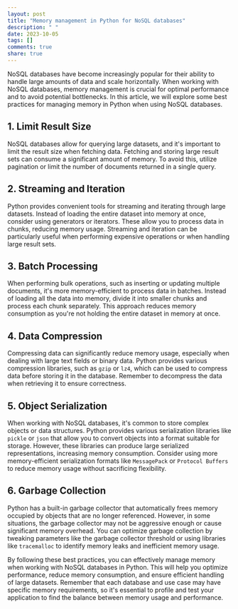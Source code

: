 ```yaml
---
layout: post
title: "Memory management in Python for NoSQL databases"
description: " "
date: 2023-10-05
tags: []
comments: true
share: true
---
```


NoSQL databases have become increasingly popular for their ability to handle large amounts of data and scale horizontally. When working with NoSQL databases, memory management is crucial for optimal performance and to avoid potential bottlenecks. In this article, we will explore some best practices for managing memory in Python when using NoSQL databases.

## 1. Limit Result Size

NoSQL databases allow for querying large datasets, and it's important to limit the result size when fetching data. Fetching and storing large result sets can consume a significant amount of memory. To avoid this, utilize pagination or limit the number of documents returned in a single query.

## 2. Streaming and Iteration

Python provides convenient tools for streaming and iterating through large datasets. Instead of loading the entire dataset into memory at once, consider using generators or iterators. These allow you to process data in chunks, reducing memory usage. Streaming and iteration can be particularly useful when performing expensive operations or when handling large result sets.

## 3. Batch Processing

When performing bulk operations, such as inserting or updating multiple documents, it's more memory-efficient to process data in batches. Instead of loading all the data into memory, divide it into smaller chunks and process each chunk separately. This approach reduces memory consumption as you're not holding the entire dataset in memory at once.

## 4. Data Compression

Compressing data can significantly reduce memory usage, especially when dealing with large text fields or binary data. Python provides various compression libraries, such as `gzip` or `lz4`, which can be used to compress data before storing it in the database. Remember to decompress the data when retrieving it to ensure correctness.

## 5. Object Serialization

When working with NoSQL databases, it's common to store complex objects or data structures. Python provides various serialization libraries like `pickle` or `json` that allow you to convert objects into a format suitable for storage. However, these libraries can produce large serialized representations, increasing memory consumption. Consider using more memory-efficient serialization formats like `MessagePack` or `Protocol Buffers` to reduce memory usage without sacrificing flexibility.

## 6. Garbage Collection

Python has a built-in garbage collector that automatically frees memory occupied by objects that are no longer referenced. However, in some situations, the garbage collector may not be aggressive enough or cause significant memory overhead. You can optimize garbage collection by tweaking parameters like the garbage collector threshold or using libraries like `tracemalloc` to identify memory leaks and inefficient memory usage.

By following these best practices, you can effectively manage memory when working with NoSQL databases in Python. This will help you optimize performance, reduce memory consumption, and ensure efficient handling of large datasets. Remember that each database and use case may have specific memory requirements, so it's essential to profile and test your application to find the balance between memory usage and performance.
